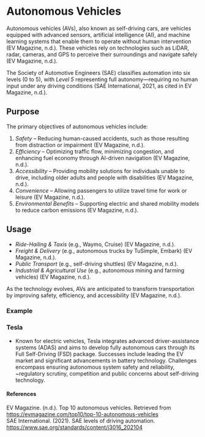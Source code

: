 # Autonomous Vehicles  
 
Autonomous vehicles (AVs), also known as self-driving cars, are vehicles equipped with advanced sensors, artificial intelligence (AI), and machine learning systems that enable them to operate without human intervention (EV Magazine, n.d.). These vehicles rely on technologies such as LiDAR, radar, cameras, and GPS to perceive their surroundings and navigate safely (EV Magazine, n.d.).  

The Society of Automotive Engineers (SAE) classifies automation into six levels (0 to 5), with *Level 5* representing full autonomy—requiring no human input under any driving conditions (SAE International, 2021, as cited in EV Magazine, n.d.).  

## Purpose   
The primary objectives of autonomous vehicles include:  

1. *Safety* – Reducing human-caused accidents, such as those resulting from distraction or impairment (EV Magazine, n.d.).  
2. *Efficiency* – Optimizing traffic flow, minimizing congestion, and enhancing fuel economy through AI-driven navigation (EV Magazine, n.d.).  
3. *Accessibility* – Providing mobility solutions for individuals unable to drive, including older adults and people with disabilities (EV Magazine, n.d.).  
4. *Convenience* – Allowing passengers to utilize travel time for work or leisure (EV Magazine, n.d.).  
5. *Environmental Benefits* – Supporting electric and shared mobility models to reduce carbon emissions (EV Magazine, n.d.).  

## Usage 
- *Ride-Hailing & Taxis* (e.g., Waymo, Cruise) (EV Magazine, n.d.).  
- *Freight & Delivery* (e.g., autonomous trucks by TuSimple, Embark) (EV Magazine, n.d.).  
- *Public Transport* (e.g., self-driving shuttles) (EV Magazine, n.d.).  
- *Industrial & Agricultural Use* (e.g., autonomous mining and farming vehicles) (EV Magazine, n.d.).  

As the technology evolves, AVs are anticipated to transform transportation by improving safety, efficiency, and accessibility (EV Magazine, n.d.). 

### Example
### Tesla 
- Known for electric vehicles, Tesla integrates advanced driver-assistance systems (ADAS) and aims to develop fully autonomous cars through its Full Self-Driving (FSD) package. Successes include leading the EV market and significant advancements in battery technology. Challenges encompass ensuring autonomous system safety and reliability, ~regulatory scrutiny, competition and public concerns about self-driving technology.

#### References  
EV Magazine. (n.d.). Top 10 autonomous vehicles. Retrieved from https://evmagazine.com/top10/top-10-autonomous-vehicles  
SAE International. (2021). SAE levels of driving automation. https://www.sae.org/standards/content/j3016_202104